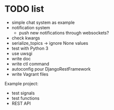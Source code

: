 TODO list
=========

  * simple chat system as example
  * notification system
    * push new notifications through websockets?
  * check kwargs
  * serialize_topics -> ignore None values
  * test with Python 3
  * use uwsgi
  * write doc
  * write ctl command
  * autoconfig pour DjangoRestFramework
  * write Vagrant files
  
Example project:

  * test signals
  * test functions
  * REST API
